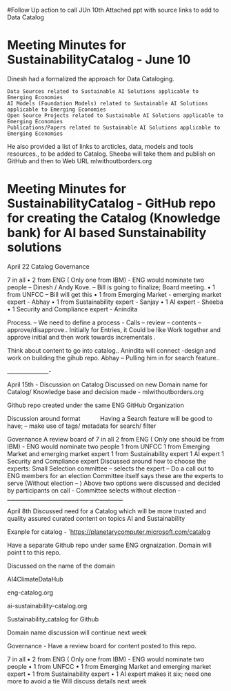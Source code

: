 #Follow Up action to call JUn 10th
Attached ppt with source links to add to Data Catalog

# Meeting Minutes for SustainabilityCatalog  - June 10
Dinesh had a formalized the approach for Data Cataloging.

    Data Sources related to Sustainable AI Solutions applicable to Emerging Economies
    AI Models (Foundation Models) related to Sustainable AI Solutions applicable to Emerging Economies
    Open Source Projects related to Sustainable AI Solutions applicable to Emerging Economies
    Publications/Papers related to Sustainable AI Solutions applicable to Emerging Economies
    
He also provided a list of links to arcticles, data, models and tools resources., to be added to Catalog. Sheeba will take them and publish on GitHub and then to Web URL mlwithoutborders.org

# Meeting Minutes for SustainabilityCatalog  - GitHub repo for creating the Catalog (Knowledge bank) for AI based Sunstainability solutions
April 22
Catalog Governance

7 in all
•	2 from ENG ( Only one from IBM) - ENG would nominate two people – Dinesh / Andy Kove. – Bill is going to finalize; Board meeting.
•	1 from UNFCC – Bill will get this
•	1 from Emerging Market - emerging market expert - Abhay
•	1 from Sustainability expert - Sanjay
•	1 AI expert - Sheeba
•	1 Security and Compliance expert  - Anindita

Process. – We need to define a process -   Calls – review – contents – approve/disapprove.. Initially for Entries, it Could be like Work together and approve initial and then work towards incrementals .

Think about content to go into catalog..
Anindita will connect -design and work on building the gihub repo.
Abhay – Pulling him in for search feature..

_______________-

April 15th -    Discussion on Catalog
Discussed on new Domain name for Catalog/ Knowledge base and decision made - mlwithoutborders.org
 
Github repo created under the same ENG GitHub Organization 

Discussion around format 
      Having a Search feature  will be good to have; – make use of tags/ metadata for search/ filter
 
Governance
A review board of 7 in all
  2 from ENG ( Only one should be from IBM) - ENG would nominate two people
  1 from UNFCC
  1 from Emerging Market and emerging market expert
  1 from Sustainability expert
  1 AI expert
  1 Security and Compliance expert
Discussed around how to choose the experts:
    Small Selection committee – selects the expert – Do a call out to ENG  members for an election
    Committee itself says these are the experts to serve  (Without election – )
 Above two options were discussed and decided by participants  on call - Committee selects without election
-__________________________________________

April 8th
Discussed need for a Catalog which will be more trusted and quality assured curated content on topics AI and Sustainability

Exanple for catalog - `https://planetarycomputer.microsoft.com/catalog

Have a separate Github repo under same ENG orgnaization. Domain will point t to this repo.

Discussed on the name of the domain

  AI4ClimateDataHub
  
  eng-catalog.org
  
  ai-sustainability-catalog.org
  
  Sustainability_catalog for Github

Domain name discussion will continue next week

  Governance - Have  a review board for content posted to this repo.

7 in all
•	2 from ENG ( Only one from IBM) - ENG would nominate two people
•	1 from UNFCC
•	1 from Emerging Market and emerging market expert
•	1 from Sustainability expert
•	1 AI expert
makes it six; need one more to avoid a tie
Will discuss details next week
